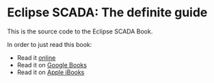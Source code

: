 Eclipse SCADA: The definite guide
==================

This is the source code to the Eclipse SCADA Book.

In order to just read this book:

* Read it [online](http://book.openscada.org)
* Read it on [Google Books](https://play.google.com/store/books/details/Jens_Reimann_Eclipse_SCADA?id=GDsWAwAAQBAJ)
* Read it on [Apple iBooks](https://itunes.apple.com/us/book/eclipse-scada-definite-guide/id852556089?ls=1&mt=11)
